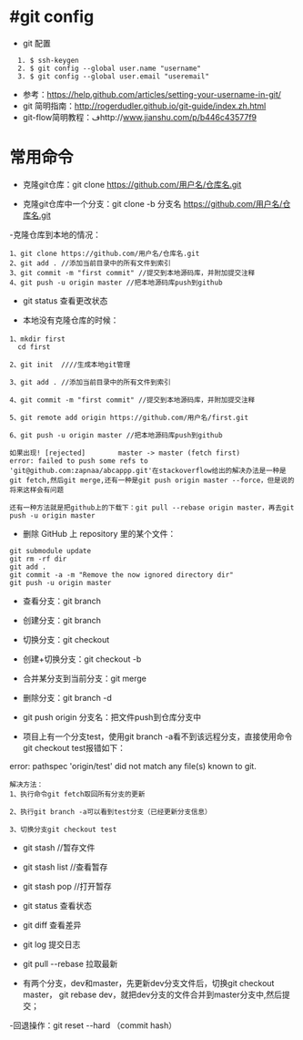 # #git config 

- git 配置

```
  1. $ ssh-keygen  
  2. $ git config --global user.name "username"  
  3. $ git config --global user.email "useremail"  
``` 
- 参考：https://help.github.com/articles/setting-your-username-in-git/
- git 简明指南：http://rogerdudler.github.io/git-guide/index.zh.html 
- git-flow简明教程：فhttp://www.jianshu.com/p/b446c43577f9

# 常用命令

- 克隆git仓库：git clone https://github.com/用户名/仓库名.git

- 克隆git仓库中一个分支：git clone -b 分支名 https://github.com/用户名/仓库名.git

-克隆仓库到本地的情况：

```
1、git clone https://github.com/用户名/仓库名.git
2、git add . //添加当前目录中的所有文件到索引
3、git commit -m "first commit" //提交到本地源码库，并附加提交注释
4、git push -u origin master //把本地源码库push到github
```
- git status 查看更改状态

- 本地没有克隆仓库的时候：

```
1、mkdir first
  cd first

2、git init  ////生成本地git管理

3、git add . //添加当前目录中的所有文件到索引

4、git commit -m "first commit" //提交到本地源码库，并附加提交注释

5、git remote add origin https://github.com/用户名/first.git

6、git push -u origin master //把本地源码库push到github

如果出现! [rejected]        master -> master (fetch first)
error: failed to push some refs to 'git@github.com:zapnaa/abcappp.git'在stackoverflow给出的解决办法是一种是   git fetch,然后git merge,还有一种是git push origin master --force，但是说的将来这样会有问题

还有一种方法就是把github上的下载下：git pull --rebase origin master，再去git push -u origin master

```

- 删除 GitHub 上 repository 里的某个文件：

```
git submodule update
git rm -rf dir
git add .
git commit -a -m "Remove the now ignored directory dir"
git push -u origin master
```


- 查看分支：git branch
- 创建分支：git branch <name>
- 切换分支：git checkout <name>
- 创建+切换分支：git checkout -b <name>
- 合并某分支到当前分支：git merge<name>
- 删除分支：git branch -d <name>

- git push origin 分支名：把文件push到仓库分支中

- 项目上有一个分支test，使用git branch -a看不到该远程分支，直接使用命令git checkout test报错如下：

 error: pathspec 'origin/test' did not match any file(s) known to git.
 
```
解决方法： 
1、执行命令git fetch取回所有分支的更新

2、执行git branch -a可以看到test分支（已经更新分支信息）

3、切换分支git checkout test

```

- git stash //暂存文件

- git stash list //查看暂存

- git stash pop //打开暂存

- git status 查看状态

- git diff 查看差异

- git log 提交日志

- git pull --rebase 拉取最新

- 有两个分支，dev和master，先更新dev分支文件后，切换git checkout master， git rebase dev，就把dev分支的文件合并到master分支中,然后提交；

-回退操作：git reset --hard （commit hash）
